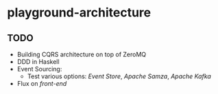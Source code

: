 # playground-architecture

## TODO

- Building CQRS architecture on top of ZeroMQ
- DDD in Haskell
- Event Sourcing:
  - Test various options: *Event Store*, *Apache Samza*, *Apache Kafka*
- Flux on *front-end*
